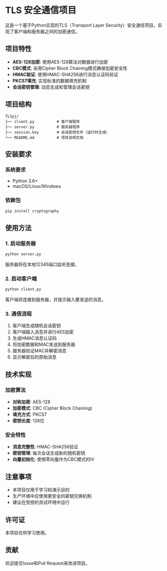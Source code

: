 # TLS 安全通信项目

这是一个基于Python实现的TLS（Transport Layer Security）安全通信项目，实现了客户端和服务器之间的加密通信。

## 项目特性

- **AES-128加密**: 使用AES-128算法对数据进行加密
- **CBC模式**: 采用Cipher Block Chaining模式确保加密安全性
- **HMAC验证**: 使用HMAC-SHA256进行消息认证码验证
- **PKCS7填充**: 实现标准的数据填充机制
- **会话密钥管理**: 动态生成和管理会话密钥

## 项目结构

```
TLSpj/
├── client.py          # 客户端程序
├── server.py          # 服务器程序
├── session.key        # 会话密钥文件（运行时生成）
└── README.md          # 项目说明文档
```

## 安装要求

### 系统要求
- Python 3.6+
- macOS/Linux/Windows

### 依赖包
```bash
pip install cryptography
```

## 使用方法

### 1. 启动服务器
```bash
python server.py
```
服务器将在本地12345端口监听连接。

### 2. 启动客户端
```bash
python client.py
```
客户端将连接到服务器，并提示输入要发送的消息。

### 3. 通信流程
1. 客户端生成随机会话密钥
2. 客户端输入消息并进行AES加密
3. 生成HMAC消息认证码
4. 将加密数据和MAC发送到服务器
5. 服务器验证MAC并解密消息
6. 显示解密后的原始消息

## 技术实现

### 加密算法
- **对称加密**: AES-128
- **加密模式**: CBC (Cipher Block Chaining)
- **填充方式**: PKCS7
- **密钥长度**: 128位

### 安全特性
- **消息完整性**: HMAC-SHA256验证
- **密钥管理**: 每次会话生成新的随机密钥
- **向量初始化**: 使用零向量作为CBC模式的IV

## 注意事项

- 本项目仅用于学习和演示目的
- 生产环境中应使用更安全的密钥交换机制
- 建议在受控的测试环境中运行

## 许可证

本项目仅供学习使用。

## 贡献

欢迎提交Issue和Pull Request来改进项目。
